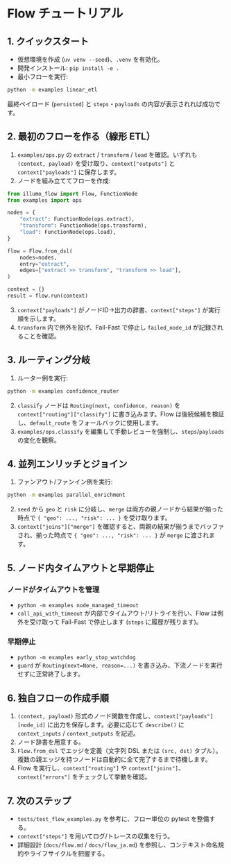 # Flow チュートリアル

## 1. クイックスタート
- 仮想環境を作成 (`uv venv --seed`)、`.venv` を有効化。
- 開発インストール: `pip install -e .`
- 最小フローを実行:

```bash
python -m examples linear_etl
```

最終ペイロード (`persisted`) と `steps`・`payloads` の内容が表示されれば成功です。

## 2. 最初のフローを作る（線形 ETL）
1. `examples/ops.py` の `extract` / `transform` / `load` を確認。いずれも `(context, payload)` を受け取り、`context["outputs"]` と `context["payloads"]` に保存します。
2. ノードを組み立ててフローを作成:

```python
from illumo_flow import Flow, FunctionNode
from examples import ops

nodes = {
    "extract": FunctionNode(ops.extract),
    "transform": FunctionNode(ops.transform),
    "load": FunctionNode(ops.load),
}

flow = Flow.from_dsl(
    nodes=nodes,
    entry="extract",
    edges=["extract >> transform", "transform >> load"],
)

context = {}
result = flow.run(context)
```

3. `context["payloads"]` がノードID→出力の辞書、`context["steps"]` が実行順を示します。
4. `transform` 内で例外を投げ、Fail-Fast で停止し `failed_node_id` が記録されることを確認。

## 3. ルーティング分岐
1. ルーター例を実行:

```bash
python -m examples confidence_router
```

2. `classify` ノードは `Routing(next, confidence, reason)` を `context["routing"]["classify"]` に書き込みます。Flow は後続候補を検証し、`default_route` をフォールバックに使用します。
3. `examples/ops.classify` を編集して手動レビューを強制し、`steps`/`payloads` の変化を観察。

## 4. 並列エンリッチとジョイン
1. ファンアウト/ファンイン例を実行:

```bash
python -m examples parallel_enrichment
```

2. `seed` から `geo` と `risk` に分岐し、`merge` は両方の親ノードから結果が揃った時点で `{ "geo": ..., "risk": ... }` を受け取ります。
3. `context["joins"]["merge"]` を確認すると、両親の結果が揃うまでバッファされ、揃った時点で `{ "geo": ..., "risk": ... }` が `merge` に渡されます。

## 5. ノード内タイムアウトと早期停止
### ノードがタイムアウトを管理
- `python -m examples node_managed_timeout`
- `call_api_with_timeout` が内部でタイムアウト/リトライを行い、Flow は例外を受け取って Fail-Fast で停止します (`steps` に履歴が残ります)。

### 早期停止
- `python -m examples early_stop_watchdog`
- `guard` が `Routing(next=None, reason=...)` を書き込み、下流ノードを実行せずに正常終了します。

## 6. 独自フローの作成手順
1. `(context, payload)` 形式のノード関数を作成し、`context["payloads"][node_id]` に出力を保存します。必要に応じて `describe()` に `context_inputs` / `context_outputs` を記述。
2. ノード辞書を用意する。
3. `Flow.from_dsl` でエッジを定義（文字列 DSL または `(src, dst)` タプル）。複数の親エッジを持つノードは自動的に全て完了するまで待機します。
4. Flow を実行し、`context["routing"]` や `context["joins"]`、`context["errors"]` をチェックして挙動を確認。

## 7. 次のステップ
- `tests/test_flow_examples.py` を参考に、フロー単位の pytest を整備する。
- `context["steps"]` を用いてログ/トレースの収集を行う。
- 詳細設計 (`docs/flow.md` / `docs/flow_ja.md`) を参照し、コンテキスト命名規約やライフサイクルを把握する。
